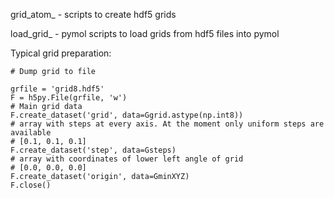 grid_atom_ - scripts to create hdf5 grids

load_grid_ - pymol scripts to load grids from hdf5 files into pymol


Typical grid preparation:

```
# Dump grid to file

grfile = 'grid8.hdf5'
F = h5py.File(grfile, 'w')
# Main grid data
F.create_dataset('grid', data=Ggrid.astype(np.int8))
# array with steps at every axis. At the moment only uniform steps are available
# [0.1, 0.1, 0.1]
F.create_dataset('step', data=Gsteps) 
# array with coordinates of lower left angle of grid
# [0.0, 0.0, 0.0]
F.create_dataset('origin', data=GminXYZ)
F.close()
```